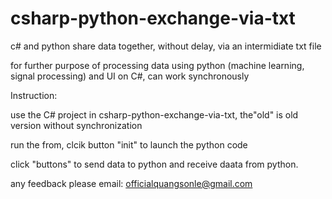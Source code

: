 # csharp-python-exchange-via-txt
c# and python share data together, without delay, via an intermidiate txt file

for further purpose of processing data using python (machine learning, signal processing) and UI on C#, can work synchronously 


Instruction:

use the C# project in csharp-python-exchange-via-txt, the"old" is old version without synchronization

run the from, clcik button "init" to launch the python code

click "buttons" to send data to python and receive daata from python.

any feedback please email: officialquangsonle@gmail.com
